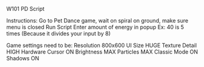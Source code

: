 W101 PD Script

Instructions:
Go to Pet Dance game, wait on spiral on ground, make sure menu is closed
Run Script
Enter amount of energy in popup Ex: 40 is 5 times (Because it divides your input by 8)

Game settings need to be:
Resolution 800x600
UI Size HUGE
Texture Detail HIGH
Hardware Cursor ON
Brightness MAX
Particles MAX
Classic Mode ON
Shadows ON